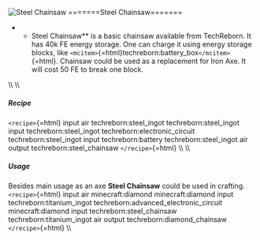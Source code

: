 ![Steel Сhainsaw](/mods/techreborn/steel_chainsaw.png)
=======Steel Chainsaw=======

-   -   Steel Chainsaw** is a basic chainsaw available from
        TechReborn. It has 40k FE energy storage. One can charge it
        using energy storage blocks, like
        `<mcitem>`{=html}techreborn:battery_box`</mcitem>`{=html}.
        Chainsaw could be used as a replacement for Iron Axe. It will
        cost 50 FE to break one block.

\\\\ \\\\

##### Recipe

`<recipe>`{=html} input air techreborn:steel_ingot
techreborn:steel_ingot input techreborn:steel_ingot
techreborn:electronic_circuit techreborn:steel_ingot input
techreborn:battery techreborn:steel_ingot air output
techreborn:steel_chainsaw `</recipe>`{=html} \\\\ \\\\

##### Usage

Besides main usage as an axe **Steel Chainsaw** could be used in
crafting. `<recipe>`{=html} input air minecraft:diamond
minecraft:diamond input techreborn:titanium_ingot
techreborn:advanced_electronic_circuit minecraft:diamond input
techreborn:steel_chainsaw techreborn:titanium_ingot air output
techreborn:diamond_chainsaw `</recipe>`{=html} \\\\
